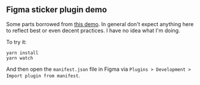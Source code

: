 ## Figma sticker plugin demo

Some parts borrowed from [this demo](https://github.com/jackiecorn/figma-plugin-drag-and-drop).
In general don't expect anything here to reflect best or even decent practices. I have no idea what I'm doing.

To try it:

```
yarn install
yarn watch
```

And then open the `manifest.json` file in Figma via `Plugins > Development > Import plugin from manifest`.
